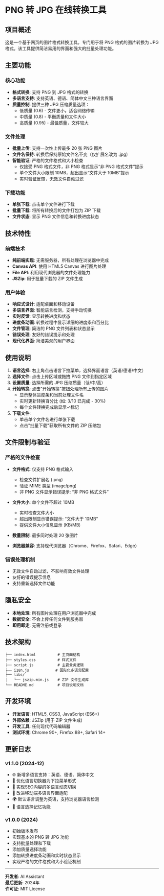 # PNG 转 JPG 在线转换工具

## 项目概述

这是一个基于网页的图片格式转换工具，专门用于将 PNG 格式的图片转换为 JPG 格式。该工具提供简洁易用的界面和强大的批量处理功能。

## 主要功能

### 核心功能
- **格式转换**: 支持 PNG 到 JPG 格式的转换
- **多语言支持**: 支持英语、德语、简体中文三种语言界面
- **质量控制**: 提供三种 JPG 压缩质量选项：
  - 低质量 (0.6) - 文件更小，适合网络传输
  - 中质量 (0.8) - 平衡质量和文件大小
  - 高质量 (0.95) - 最佳质量，文件较大

### 文件处理
- **批量上传**: 支持一次性上传最多 20 张 PNG 图片
- **文件名保持**: 转换后保持原始文件名不变（仅扩展名改为 .jpg）
- **智能验证**: 严格的文件格式和大小检查
  - 仅接受 PNG 格式文件，非 PNG 格式显示“非 PNG 格式文件”提示
  - 单个文件大小限制 10MB，超出显示“文件大于 10MB”提示
  - 实时验证反馈，无效文件自动过滤

### 下载功能
- **单张下载**: 点击单个文件进行下载
- **批量下载**: 将所有转换后的文件打包为 ZIP 下载
- **文件状态**: 显示 PNG 文件信息和转换进度状态

## 技术特性

### 前端技术
- **纯前端实现**: 无需服务器，所有处理在浏览器中完成
- **Canvas API**: 使用 HTML5 Canvas 进行图片处理
- **File API**: 利用现代浏览器的文件处理能力
- **JSZip**: 用于批量下载的 ZIP 文件生成

### 用户体验
- **响应式设计**: 适配桌面和移动设备
- **多语言界面**: 智能语言检测，支持手动切换
- **实时反馈**: 显示转换进度和状态
- **进度条动画**: 转换过程中显示详细的进度条和百分比
- **文件管理**: 简洁的 PNG 文件列表和状态显示
- **错误处理**: 友好的错误提示和处理
- **现代化界面**: 简洁美观的用户界面

## 使用说明

1. **语言选择**: 右上角点击语言下拉菜单，选择界面语言（英语/德语/中文）
2. **选择文件**: 点击上传区域或拖拽 PNG 文件到指定区域
3. **设置质量**: 选择所需的 JPG 压缩质量（低/中/高）
4. **开始转换**: 点击"开始转换"按钮处理所有上传的图片
   - 显示整体进度条和当前处理文件名
   - 实时更新转换百分比 (如: 3/10 已完成 - 30%)
   - 每个文件转换完成后显示✓标记
5. **下载文件**: 
   - 单击单个文件名进行单张下载
   - 点击"批量下载"获取所有文件的 ZIP 压缩包

## 文件限制与验证

### 严格的文件检查
- **文件格式**: 仅支持 PNG 格式输入
  - 检查文件扩展名 (.png)
  - 验证 MIME 类型 (image/png)
  - 非 PNG 文件显示错误提示: “非 PNG 格式文件”

- **文件大小**: 单个文件不超过 10MB
  - 实时检查文件大小
  - 超出限制显示错误提示: “文件大于 10MB”
  - 提供文件大小信息显示 (KB/MB)

- **数量限制**: 最多同时处理 20 张图片
- **浏览器兼容**: 支持现代浏览器（Chrome、Firefox、Safari、Edge）

### 错误处理机制
- 无效文件自动过滤，不影响有效文件处理
- 友好的错误提示信息
- 支持重新选择文件功能

## 隐私安全

- **本地处理**: 所有图片处理在用户浏览器中完成
- **数据安全**: 不会上传任何文件到服务器
- **即用即走**: 无需注册或登录

## 技术架构

```
├── index.html          # 主页面结构
├── styles.css          # 样式文件
├── script.js           # 主要业务逻辑
├── i18n.js            # 国际化多语言配置
├── libs/
│   └── jszip.min.js    # ZIP 文件生成库
└── README.md           # 项目说明文档
```

## 开发环境

- **开发语言**: HTML5, CSS3, JavaScript (ES6+)
- **外部依赖**: JSZip (用于 ZIP 文件生成)
- **开发工具**: 任何现代代码编辑器
- **测试环境**: Chrome 90+, Firefox 88+, Safari 14+

## 更新日志

### v1.1.0 (2024-12)
- 🌐 新增多语言支持：英语、德语、简体中文
- 🎨 优化语言切换器为下拉菜单形式
- 🔄 实现SEO内容的多语言动态切换
- 📱 改进移动端多语言界面适配
- 🌍 默认语言调整为英语，支持浏览器语言检测
- 💾 语言选择记忆功能

### v1.0.0 (2024)
- 初始版本发布
- 实现基本的 PNG 转 JPG 功能
- 支持批量处理和下载
- 添加质量选择功能
- 添加转换进度条动画和实时状态显示
- 实现严格的文件格式和大小验证机制

---

**开发者**: AI Assistant  
**最后更新**: 2024年  
**许可证**: MIT License
